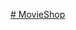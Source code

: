 [# MovieShop](https://dev.azure.com/Brandonmicg/MovieShop/_apis/build/status/MovieShopCI?branchName=main)
